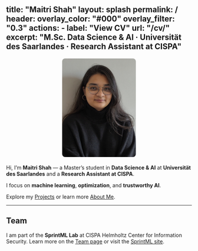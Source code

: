 title: "Maitri Shah"
layout: splash
permalink: /
header:
  overlay_color: "#000"
  overlay_filter: "0.3"
  actions:
    - label: "View CV"
      url: "/cv/"
excerpt: "M.Sc. Data Science & AI · Universität des Saarlandes · Research Assistant at CISPA"
---

<img src="/assets/images/profile.jpg" alt="Maitri Shah" width="200" style="border-radius: 8px; margin: 20px auto; display: block;" />

Hi, I’m <strong>Maitri Shah</strong> — a Master’s student in <strong>Data Science & AI</strong> at <strong>Universität des Saarlandes</strong> and a <strong>Research Assistant at CISPA</strong>.

I focus on <strong>machine learning</strong>, <strong>optimization</strong>, and <strong>trustworthy AI</strong>.

Explore my <a href="/projects/">Projects</a> or learn more <a href="/about/">About Me</a>.

---

## Team

I am part of the <strong>SprintML Lab</strong> at CISPA Helmholtz Center for Information Security.
Learn more on the <a href="/team/">Team page</a> or visit the <a href="https://sprintml.com/team/">SprintML site</a>.
